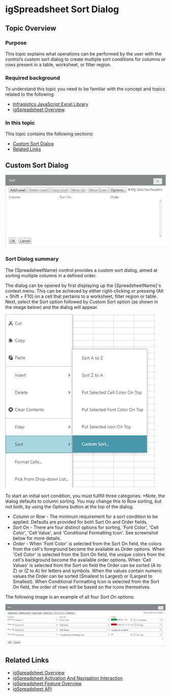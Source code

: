 ﻿<!--
|metadata|
{
    "fileName": "images/igspreadsheet-filter-dialog",
    "controlName": "igSpreadsheet",
    "tags": []
}
|metadata|
-->

# igSpreadsheet Sort Dialog

## Topic Overview
### Purpose
This topic explains what operations can be performed by the user with the control’s custom sort dialog to create multiple sort conditions for columns or rows present in a table, worksheet, or filter region.

### Required background
To understand this topic you need to be familiar with the concept and topics related to the following: 
-  [Infragistics JavaScript Excel Library](javascript-excel-library.html)  
- [igSpreadsheet Overview](igSpreadsheet_Feature_Overview.html).

### In this topic
This topic contains the following sections:

- 	[Custom Sort Dialog](#dialog)
- 	[Related Links](#related_links)

## Custom Sort Dialog
![](../images/igSpreadsheet_sort_dialog.png)

### <a id="dialog"></a>Sort Dialog summary
The {SpreadsheetName} control provides a custom sort dialog, aimed at sorting multiple columns in a defined order.

The dialog can be opened by first displaying up the {SpreadsheetName}'s context menu. This can be achieved by either right-clicking or pressing (Alt + Shift + F10) on a cell that pertains to a worksheet, filter region or table. Next, select the Sort option followed by Custom Sort option (as shown in the image below) and the dialog will appear.

![](../images/igSpreadsheet_context_sort.png)

To start an initial sort condition, you must fullfill three categories. *Note, the dialog defaults to column sorting. You may change this to Row sorting, but not both, by using the Options button at the top of the dialog. 

* *Column or Row* - The minimum requirement for a sort condition to be applied. Defaults are provided for both Sort On and Order fields.
* *Sort On* - There are four distinct options for sorting, 'Font Color', 'Cell Color', 'Cell Value', and 'Conditional Formatting Icon'. See screenshot below for more details.
* *Order* - When 'Font Color' is selected from the Sort On field, the colors from the cell's foreground become the available as Order options. When 'Cell Color' is selected from the Sort On field, the unique colors from the cell's background become the available order options. When 'Cell Values' is selected from the Sort on field the Order can be sorted (A to Z) or (Z to A) for letters and symbols. When the values contain numeric values the Order can be sorted (Smallest to Largest) or (Largest to Smallest). When Conditional Formatting Icon is selected from the Sort On field, the order of rows will be based on the icons themselves. 

The following image is an example of all four *Sort On* options:

![](../images/igSpreadsheet_custom_sort_dialog.png)

## <a id="related_links"></a>Related Links
-   [igSpreadsheet Overview](igSpreadsheet-Overview.html)
-   [igSpreadsheet Activation And Navigation Interaction](igspreadsheet-activation-and-navigation-interactions.html)
-   [igSpreadsheet Feature Overview](igSpreadsheet-Feature-Overview.html)
-   [igSpreadsheet API](%%jQueryApiUrl%%/ui.igspreadsheet)